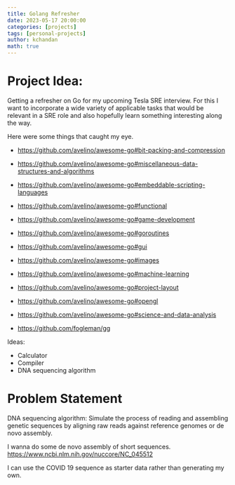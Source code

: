 ```yaml
---
title: Golang Refresher
date: 2023-05-17 20:00:00
categories: [projects]
tags: [personal-projects]
author: kchandan
math: true
---
```


# Project Idea:

Getting a refresher on Go for my upcoming Tesla SRE interview. For this I want to incorporate a wide variety of applicable tasks that would be relevant in a SRE role and also hopefully learn something interesting along the way.

Here were some things that caught my eye.

- https://github.com/avelino/awesome-go#bit-packing-and-compression
- https://github.com/avelino/awesome-go#miscellaneous-data-structures-and-algorithms
- https://github.com/avelino/awesome-go#embeddable-scripting-languages
- https://github.com/avelino/awesome-go#functional
- https://github.com/avelino/awesome-go#game-development
- https://github.com/avelino/awesome-go#goroutines
- https://github.com/avelino/awesome-go#gui
- https://github.com/avelino/awesome-go#images
- https://github.com/avelino/awesome-go#machine-learning
- https://github.com/avelino/awesome-go#project-layout
- https://github.com/avelino/awesome-go#opengl
- https://github.com/avelino/awesome-go#science-and-data-analysis


- https://github.com/fogleman/gg

Ideas:
- Calculator
- Compiler
- DNA sequencing algorithm

# Problem Statement

DNA sequencing algorithm: Simulate the process of reading and assembling genetic sequences by aligning raw reads against reference genomes or de novo assembly.

I wanna do some de novo assembly of short sequences.
https://www.ncbi.nlm.nih.gov/nuccore/NC_045512

I can use the COVID 19 sequence as starter data rather than generating my own.